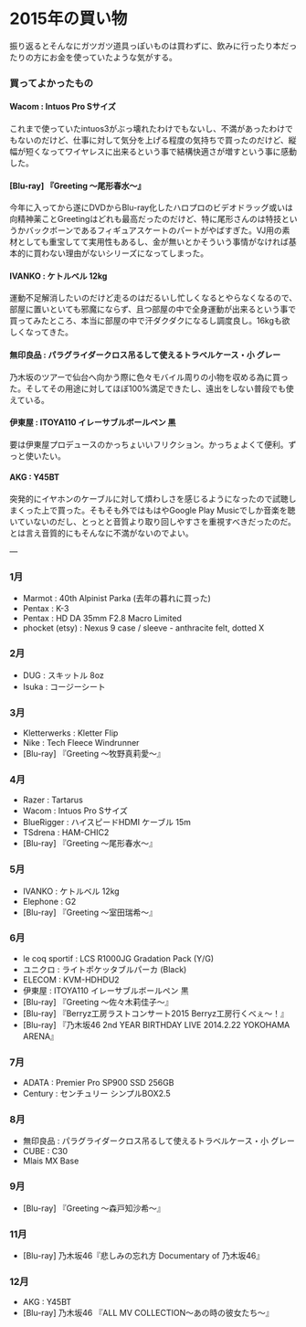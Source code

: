 # 2015年の買い物

振り返るとそんなにガツガツ道具っぽいものは買わずに、飲みに行ったり本だったりの方にお金を使っていたような気がする。

### 買ってよかったもの

#### Wacom : Intuos Pro Sサイズ

これまで使っていたintuos3がぶっ壊れたわけでもないし、不満があったわけでもないのだけど、仕事に対して気分を上げる程度の気持ちで買ったのだけど、縦幅が短くなってワイヤレスに出来るという事で結構快適さが増すという事に感動した。

#### [Blu-ray] 『Greeting 〜尾形春水〜』

今年に入ってから遂にDVDからBlu-ray化したハロプロのビデオドラッグ或いは向精神薬ことGreetingはどれも最高だったのだけど、特に尾形さんのは特技というかバックボーンであるフィギュアスケートのパートがやばすぎた。VJ用の素材としても重宝してて実用性もあるし、金が無いとかそういう事情がなければ基本的に買わない理由がないシリーズになってしまった。

#### IVANKO : ケトルベル 12kg

運動不足解消したいのだけど走るのはだるいし忙しくなるとやらなくなるので、部屋に置いといても邪魔にならず、且つ部屋の中で全身運動が出来るという事で買ってみたところ、本当に部屋の中で汗ダクダクになるし調度良し。16kgも欲しくなってきた。

#### 無印良品 : パラグライダークロス吊るして使えるトラベルケース・小 グレー

乃木坂のツアーで仙台へ向かう際に色々モバイル周りの小物を収める為に買った。そしてその用途に対してほぼ100%満足できたし、遠出をしない普段でも使えている。

#### 伊東屋 : ITOYA110 イレーサブルボールペン 黒

要は伊東屋プロデュースのかっちょいいフリクション。かっちょよくて便利。ずっと使いたい。

#### AKG : Y45BT

突発的にイヤホンのケーブルに対して煩わしさを感じるようになったので試聴しまくった上で買った。そもそも外ではもはやGoogle Play Musicでしか音楽を聴いていないのだし、とっとと音質より取り回しやすさを重視すべきだったのだ。とは言え音質的にもそんなに不満がないのでよい。



— 

### 1月

- Marmot : 40th Alpinist Parka (去年の暮れに買った)
- Pentax : K-3
- Pentax : HD DA 35mm F2.8 Macro Limited
- phocket (etsy) : Nexus 9 case / sleeve - anthracite felt, dotted X

### 2月

- DUG : スキットル 8oz
- Isuka : コージーシート

### 3月

- Kletterwerks : Kletter Flip
- Nike : Tech Fleece Windrunner
- [Blu-ray] 『Greeting 〜牧野真莉愛〜』

### 4月

- Razer : Tartarus
- Wacom : Intuos Pro Sサイズ
- BlueRigger : ハイスピードHDMI ケーブル 15m
- TSdrena : HAM-CHIC2
- [Blu-ray] 『Greeting 〜尾形春水〜』

### 5月

- IVANKO : ケトルベル 12kg
- Elephone : G2
- [Blu-ray] 『Greeting 〜室田瑞希〜』

### 6月

- le coq sportif : LCS R1000JG Gradation Pack (Y/G)
- ユニクロ : ライトポケッタブルパーカ (Black)
- ELECOM : KVM-HDHDU2
- 伊東屋 : ITOYA110 イレーサブルボールペン 黒
- [Blu-ray] 『Greeting 〜佐々木莉佳子〜』
- [Blu-ray] 『Berryz工房ラストコンサート2015 Berryz工房行くべぇ～！』
- [Blu-ray] 『乃木坂46 2nd YEAR BIRTHDAY LIVE 2014.2.22 YOKOHAMA ARENA』

### 7月

- ADATA : Premier Pro SP900 SSD 256GB
- Century : センチュリー シンプルBOX2.5

### 8月

- 無印良品 : パラグライダークロス吊るして使えるトラベルケース・小 グレー
- CUBE : C30
- Mlais MX Base

### 9月

- [Blu-ray] 『Greeting 〜森戸知沙希〜』

### 11月

- [Blu-ray]  乃木坂46『悲しみの忘れ方 Documentary of 乃木坂46』

### 12月

- AKG : Y45BT
- [Blu-ray] 乃木坂46 『ALL MV COLLECTION～あの時の彼女たち～』
